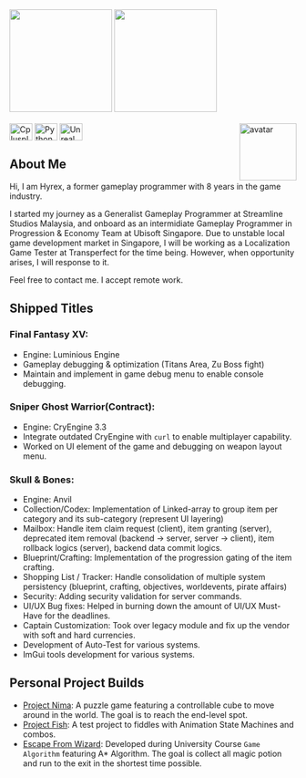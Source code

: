 <div>
  <img height="180em" src="https://github-readme-stats.vercel.app/api?show_icons=true&icon_color=AAADFF&bg_color=282a36&title_color=AAEDFF&text_color=fff&username=hchia93" />
  <img height="180em" src="https://github-readme-stats.vercel.app/api/top-langs/?layout=compact&bg_color=282a36&title_color=AAEDFF&text_color=fff&username=hchia93" />
</div>

<div style="display: inline_block"><br>
  <img align="center" alt="Cplusplus" height="30" width="40" src="https://cdn.jsdelivr.net/gh/devicons/devicon/icons/cplusplus/cplusplus-original.svg" width="40" height="40"/>
  <img align="center" alt="Python" height="30" width="40" src="https://cdn.jsdelivr.net/gh/devicons/devicon@latest/icons/python/python-original.svg" width="40" height="40"/>
  <img align="center" alt="Unreal" height="30" width="40" src="https://cdn.jsdelivr.net/gh/devicons/devicon@latest/icons/unrealengine/unrealengine-original.svg" width="40" height="40"/>
  <img align="right" alt="avatar" width="100em" src="https://avatars.githubusercontent.com/u/10288953">
</div>

## About Me

Hi, I am Hyrex, a former gameplay programmer with 8 years in the game industry. 

I started my journey as a Generalist Gameplay Programmer at Streamline Studios Malaysia, and onboard as an intermidiate Gameplay Programmer in Progression & Economy Team at Ubisoft Singapore. Due to unstable local game development market in Singapore, I will be working as a Localization Game Tester at Transperfect for the time being. However, when opportunity arises, I will response to it.

Feel free to contact me. I accept remote work.

## Shipped Titles

### Final Fantasy XV: 
- Engine: Luminious Engine
- Gameplay debugging & optimization (Titans Area, Zu Boss fight)
- Maintain and implement in game debug menu to enable console debugging.

### Sniper Ghost Warrior(Contract):
- Engine: CryEngine 3.3
- Integrate outdated CryEngine with `curl` to enable multiplayer capability.
- Worked on UI element of the game and debugging on weapon layout menu.

### Skull & Bones: 
- Engine: Anvil
- Collection/Codex: Implementation of Linked-array to group item per category and its sub-category (represent UI layering)
- Mailbox: Handle item claim request (client), item granting (server), deprecated item removal (backend -> server, server -> client), item rollback logics (server), backend data commit logics.
- Blueprint/Crafting: Implementation of the progression gating of the item crafting.
- Shopping List / Tracker: Handle consolidation of multiple system persistency (blueprint, crafting, objectives, worldevents, pirate affairs)
- Security: Adding security validation for server commands.
- UI/UX Bug fixes: Helped in burning down the amount of UI/UX Must-Have for the deadlines.
- Captain Customization: Took over legacy module and fix up the vendor with soft and hard currencies.
- Development of Auto-Test for various systems.
- ImGui tools development for various systems.

## Personal Project Builds
- [Project Nima](https://drive.google.com/file/d/1aHa33I2-znXrFd1QMnyLHrO3xCOqvIcn/view?usp=drive_link): A puzzle game featuring a controllable cube to move around in the world. The goal is to reach the end-level spot.
- [Project Fish](https://drive.google.com/file/d/17hUXWRPUCUvkPjyif2EEIAQLEkhOZqwK/view?usp=drive_link): A test project to fiddles with Animation State Machines and combos. 
- [Escape From Wizard](https://github.com/hchia93/escape-from-wizard): Developed during University Course `Game Algorithm` featuring A* Algorithm. The goal is collect all magic potion and run to the exit in the shortest time possible. 
